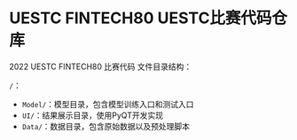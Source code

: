 # UESTC FINTECH80 UESTC比赛代码仓库
2022 UESTC FINTECH80 比赛代码
文件目录结构：

`/`：
  + `Model/`：模型目录，包含模型训练入口和测试入口
  + `UI/`：结果展示目录，使用PyQT开发实现
  + `Data/`：数据目录，包含原始数据以及预处理脚本
